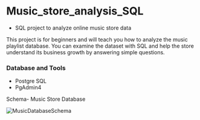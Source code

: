 
# Music_store_analysis_SQL

- SQL project to analyze online music store data

This project is for beginners and will teach you how to analyze the music playlist database. You can examine the dataset with SQL and help the store understand its business growth by answering simple questions.
### Database and Tools

- Postgre SQL
- PgAdmin4

Schema- Music Store Database

![MusicDatabaseSchema](https://github.com/user-attachments/assets/becdb5cc-8059-4ae4-9e4e-47920df5bd3c)







           
